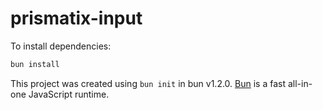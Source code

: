 # prismatix-input

To install dependencies:

```bash
bun install
```

This project was created using `bun init` in bun v1.2.0. [Bun](https://bun.sh) is a fast all-in-one JavaScript runtime.
